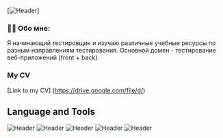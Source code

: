 [![Header](https://github.com/aleksznders/alekszenders/accets/fio.png)]

### 👨‍💻 Обо мне:
Я начинающий тестировщик и изучаю различные учебные ресурсы по разным направлениям тестирования. Основной домен - тестирование веб-приложений (front + back).
### My CV
[Link to my CV] (https://drive.google.com/file/d/)

## Language and Tools
![Header](https://img.shields.io/badge/Jira-090909?style=for-the-badge&logo=jira&logoColor=136be1)
![Header](https://img.shields.io/badge/Jira-090909?style=for-the-badge&logo=jira&logoColor=136be1)
![Header](https://img.shields.io/badge/Jira-090909?style=for-the-badge&logo=jira&logoColor=136be1)
![Header](https://img.shields.io/badge/Jira-090909?style=for-the-badge&logo=jira&logoColor=136be1)
![Header](https://img.shields.io/badge/Jira-090909?style=for-the-badge&logo=jira&logoColor=136be1)
